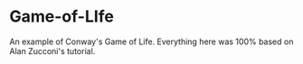 # Game-of-LIfe
An example of Conway's Game of Life. Everything here was 100% based on Alan Zucconi's tutorial.
